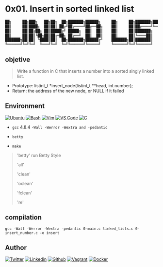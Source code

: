 # 0x01. Insert in sorted linked list

```bash
██╗     ██╗███╗   ██╗██╗  ██╗███████╗██████╗     ██╗     ██╗███████╗████████╗
██║     ██║████╗  ██║██║ ██╔╝██╔════╝██╔══██╗    ██║     ██║██╔════╝╚══██╔══╝
██║     ██║██╔██╗ ██║█████╔╝ █████╗  ██║  ██║    ██║     ██║███████╗   ██║
██║     ██║██║╚██╗██║██╔═██╗ ██╔══╝  ██║  ██║    ██║     ██║╚════██║   ██║
███████╗██║██║ ╚████║██║  ██╗███████╗██████╔╝    ███████╗██║███████║   ██║
╚══════╝╚═╝╚═╝  ╚═══╝╚═╝  ╚═╝╚══════╝╚═════╝     ╚══════╝╚═╝╚══════╝   ╚═╝
```

## objetive

> Write a function in C that inserts a number into a sorted singly linked list.

- Prototype: listint_t *insert_node(listint_t **head, int number);
- Return: the address of the new node, or NULL if it failed

## Environment

[![Ubuntu](https://img.shields.io/static/v1?label=&message=Ubuntu&color=E95420&logo=Ubuntu&logoColor=E95420&labelColor=2F333A)](https://ubuntu.com/)<!-- ubuntu -->
[![Bash](https://img.shields.io/static/v1?label=&message=GNU%20Bash&color=4EAA25&logo=GNU%20Bash&logoColor=4EAA25&labelColor=2F333A)](https://www.gnu.org/software/bash/)<!-- bash -->
[![Vim](https://img.shields.io/static/v1?label=&message=Vim&color=019733&logo=Vim&logoColor=019733&labelColor=2F333A)](https://www.vim.org/)<!-- vim -->
[![VS Code](https://img.shields.io/static/v1?label=&message=Visual%20Studio%20Code&color=007ACC&logo=Visual%20Studio%20Code&logoColor=007ACC&labelColor=2F333A)](https://code.visualstudio.com/)<!-- vs code -->
[![C](https://img.shields.io/static/v1?label=&message=C%20Language&color=5C6BC0&logo=c&logoColor=A8B9CC&labelColor=2F333A)](https://www.cprogramming.com/)<!-- c -->

- `gcc` 4.8.4 `-Wall -Werror -Wextra and -pedantic`
- `betty`

- `make`

> 'betty' run Betty Style
>
> 'all'
>
> 'clean'
>
> 'oclean'
>
> 'fclean'
>
> 're'

## compilation

`gcc -Wall -Werror -Wextra -pedantic 0-main.c linked_lists.c 0-insert_number.c -o insert`

## Author

[![Twitter](https://img.shields.io/twitter/follow/ralex_uy?style=social)](https://twitter.com/ralex_uy) <!-- linkedin --> [![Linkedin](https://img.shields.io/badge/LinkedIn-+28K-blue?style=social&logo=linkedin)](https://www.linkedin.com/in/ronald-rivero/) <!-- github --> [![Github](https://img.shields.io/github/followers/ralexrivero?style=social)](https://github.com/ralexrivero/) <!-- vagrant --> [![Vagrant](https://img.shields.io/static/v1?label=&message=Vagrant%20Profile&color=1868F2&logo=vagrant&labelColor=2F333A)](https://app.vagrantup.com/ralexrivero) <!-- docker --> [![Docker](https://img.shields.io/static/v1?label=&message=Docker%20Profile&color=2496ED&logo=Docker&labelColor=2F333A)](https://hub.docker.com/u/ralexrivero)
